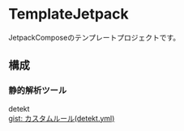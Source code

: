 # TemplateJetpack
JetpackComposeのテンプレートプロジェクトです。
## 構成
### 静的解析ツール
detekt<br>
[gist: カスタムルール(detekt.yml)](https://gist.github.com/Rikuto13ten/bdc704ce949312c6f938ce9be5fdfd1a)

